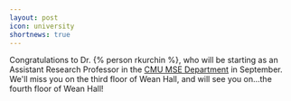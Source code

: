 ```yaml
---
layout: post
icon: university
shortnews: true
---
```


Congratulations to Dr. {% person rkurchin %}, who will be starting as an Assistant Research Professor in the [CMU MSE Department](https://www.cmu.edu/engineering/materials/) in September. We'll miss you on the third floor of Wean Hall, and will see you on...the fourth floor of Wean Hall!
